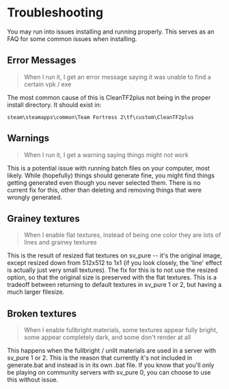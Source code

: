 # Troubleshooting

You may run into issues installing and running properly. This serves as an FAQ for some common issues when installing.

## Error Messages

> When I run it, I get an error message saying it was unable to find a certain vpk / exe

The most common cause of this is CleanTF2plus not being in the proper install directory. It should exist in:

```
steam\steamapps\common\Team Fortress 2\tf\custom\CleanTF2plus
```

## Warnings

> When I run it, I get a warning saying things might not work

This is a potential issue with running batch files on your computer, most likely. While (hopefully) things should generate fine, you might find things getting generated even though you never selected them. There is no current fix for this, other than deleting and removing things that were wrongly generated.

## Grainey textures

> When I enable flat textures, instead of being one color they are lots of lines and grainey textures

This is the result of resized flat textures on sv_pure -- it's the original image, except resized down from 512x512 to 1x1 (if you look closely, the 'line' effect is actually just very small textures). The fix for this is to not use the resized option, so that the original size is preserved with the flat textures. This is a tradeoff between returning to default textures in sv_pure 1 or 2, but having a much larger filesize.

## Broken textures

> When I enable fullbright materials, some textures appear fully bright, some appear completely dark, and some don't render at all

This happens when the fullbright / unlit materials are used in a server with sv_pure 1 or 2. This is the reason that currently it's not included in generate.bat and instead is in its own .bat file. If you know that you'll only be playing on community servers with sv_pure 0, you can choose to use this without issue.
